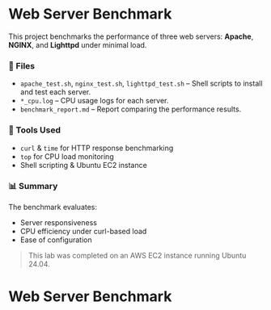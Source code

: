 # Web Server Benchmark

This project benchmarks the performance of three web servers: **Apache**, **NGINX**, and **Lighttpd** under minimal load.

### 📂 Files
- `apache_test.sh`, `nginx_test.sh`, `lighttpd_test.sh` – Shell scripts to install and test each server.
- `*_cpu.log` – CPU usage logs for each server.
- `benchmark_report.md` – Report comparing the performance results.

### 🧪 Tools Used
- `curl` & `time` for HTTP response benchmarking
- `top` for CPU load monitoring
- Shell scripting & Ubuntu EC2 instance

### 📊 Summary
The benchmark evaluates:
- Server responsiveness
- CPU efficiency under curl-based load
- Ease of configuration

> This lab was completed on an AWS EC2 instance running Ubuntu 24.04.
# Web Server Benchmark
